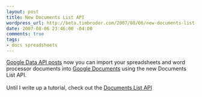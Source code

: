 ```yaml
--- 
layout: post
title: New Documents List API
wordpress_url: http://beta.timbroder.com/2007/08/06/new-documents-list-api/
date: 2007-08-06 23:46:00 -04:00
comments: true
tags: 
- docs spreadsheets
---
```

<a href="http://googledataapis.blogspot.com/2007/08/new-api-it-slices-it-dices-it-uploads.html">Google Data API posts</a> now you can import your spreadsheets and word processor documents into <a href="http://docs.google.com/">Google Documents</a> using the new Documents List API.
<br /><br />
Until I write up a tutorial, check out the <a href="http://code.google.com/apis/documents/developers_guide_protocol.html">Documents List API</a>
